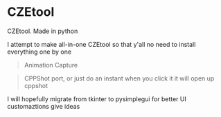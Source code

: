 # CZEtool
CZEtool. Made in python

I attempt to make all-in-one CZEtool so that y'all no need to install everything one by one 
> Animation Capture

> CPPShot port, or just do an instant when you click it it will open up cppshot

I will hopefully migrate from tkinter to pysimplegui for better UI customaztions 
give ideas

